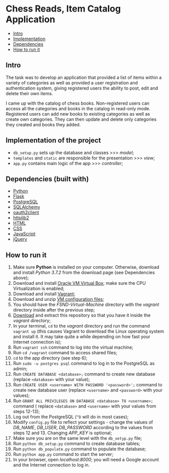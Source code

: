 # Chess Reads, Item Catalog Application

- [Intro](#intro)
- [Implementation](#implementation-of-the-project)
- [Dependencies](#dependencies-built-with)
- [How to run it](#how-to-run-it)

## Intro

The task was to develop an application that provided a list of items within a
variety of categories as well as provided a user registration and
authentication system, giving registered users the ability to post, edit and
delete their own items.

I came up with the catalog of chess books. Non-registered users can access all
the categories and books in the catalog in read-only mode. Registered users
can add new books to existing categories as well as create own categories.
They can then update and delete only categories they created and books they
added.

## Implementation of the project

- `db_setup.py` sets up the database and classes >>> *model*;
- `templates` and `static` are responsible for the presentation >>> *view*;
- `app.py` contains main logic of the app >>> *controller*;

## Dependencies (built with)

- [Python](https://www.python.org/downloads/)
- [Flask](http://flask.pocoo.org/)
- [PostgreSQL](https://www.postgresql.org/)
- [SQLAlchemy](https://www.sqlalchemy.org/)
- [oauth2client](https://github.com/googleapis/oauth2client)
- [httplib2](https://github.com/httplib2/httplib2)
- [HTML](https://www.w3.org/html/)
- [CSS](https://www.w3.org/Style/CSS/)
- [JavaScript](https://developer.mozilla.org/bm/docs/Web/JavaScript)
- [jQuery](https://jquery.com/)

## How to run it

 1. Make sure **Python** is installed on your computer. Otherwise, download and
    install *Python 3.7.2* from the download page (see Dependencies above);
 2. Download and install [Oracle VM Virtual Box](https://www.virtualbox.org/);
    make sure the CPU Virtualization is enabled;
 3. Download and install [Vagrant](https://www.vagrantup.com/);
 4. Download and unzip [VM configuration files](http://bit.ly/2BdmpWt);
 5. You should have the *FSND-Virtual-Machine* directory with the *vagrant*
    directory inside after the previous step;
 6. [Download](https://github.com/mostrovski/ChessReads/archive/master.zip) and
    extract this repository so that you have it inside the *vagrant* directory;
 7. In your terminal, `cd` to the *vagrant* directory and run the command
    `vagrant up` (this causes Vagrant to download the Linux operating system
    and install it. It may take quite a while depending on how fast your
    Internet connection is);
 8. Run `vagrant ssh` command to log into the virtual machine;
 9. Run `cd /vagrant` command to access shared files;
10. `cd` to the app directory (see step 6);
11. Run `sudo -u postgres psql` command to log in to the PostgreSQL as admin;
12. Run `CREATE DATABASE <database>;` command to create new database (replace
	`<database>` with your value);
13. Run `CREATE USER <username> WITH PASSWORD '<password>';` command to create
	new database user (replace `<username>` and `<password>` with your values);
14. Run `GRANT ALL PRIVILEGES ON DATABASE <database> TO <username>;` command (
	replace `<database>` and `<username>` with your values from steps 12-13);
15. Log out from the PostgreSQL (`^D` will do in most cases);
16. Modify `config.py` file to reflect your settings - change the values of
	*DB_NAME*, *DB_USER*, *DB_PASSWORD* according to the values from steps 12
	and 13. Changing *APP_KEY* is optional;
17. Make sure you are on the same level with the `db_setyp.py` file;
18. Run `python db_setup.py` command to create database tables;
19. Run `python db_populate.py` command to populate the database;
20. Run `python app.py` command to start the server;
21. In your browser, open *localhost:8000*; you will need a Google account and
	the Internet connection to log in.
